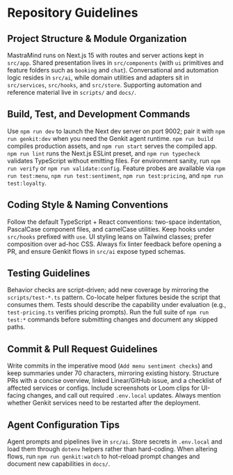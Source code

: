 # Repository Guidelines

## Project Structure & Module Organization
MastraMind runs on Next.js 15 with routes and server actions kept in `src/app`. Shared presentation lives in `src/components` (with `ui` primitives and feature folders such as `booking` and `chat`). Conversational and automation logic resides in `src/ai`, while domain utilities and adapters sit in `src/services`, `src/hooks`, and `src/store`. Supporting automation and reference material live in `scripts/` and `docs/`.

## Build, Test, and Development Commands
Use `npm run dev` to launch the Next dev server on port 9002; pair it with `npm run genkit:dev` when you need the Genkit agent runtime. `npm run build` compiles production assets, and `npm run start` serves the compiled app. `npm run lint` runs the Next.js ESLint preset, and `npm run typecheck` validates TypeScript without emitting files. For environment sanity, run `npm run verify` or `npm run validate:config`. Feature probes are available via `npm run test:menu`, `npm run test:sentiment`, `npm run test:pricing`, and `npm run test:loyalty`.

## Coding Style & Naming Conventions
Follow the default TypeScript + React conventions: two-space indentation, PascalCase component files, and camelCase utilities. Keep hooks under `src/hooks` prefixed with `use`. UI styling leans on Tailwind classes; prefer composition over ad-hoc CSS. Always fix linter feedback before opening a PR, and ensure Genkit flows in `src/ai` expose typed schemas.

## Testing Guidelines
Behavior checks are script-driven; add new coverage by mirroring the `scripts/test-*.ts` pattern. Co-locate helper fixtures beside the script that consumes them. Tests should describe the capability under evaluation (e.g., `test-pricing.ts` verifies pricing prompts). Run the full suite of `npm run test:*` commands before submitting changes and document any skipped paths.

## Commit & Pull Request Guidelines
Write commits in the imperative mood (`Add menu sentiment checks`) and keep summaries under 70 characters, mirroring existing history. Structure PRs with a concise overview, linked Linear/GitHub issue, and a checklist of affected services or configs. Include screenshots or Loom clips for UI-facing changes, and call out required `.env.local` updates. Always mention whether Genkit services need to be restarted after the deployment.

## Agent Configuration Tips
Agent prompts and pipelines live in `src/ai`. Store secrets in `.env.local` and load them through `dotenv` helpers rather than hard-coding. When altering flows, run `npm run genkit:watch` to hot-reload prompt changes and document new capabilities in `docs/`.
